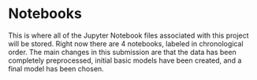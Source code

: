 # Notebooks
 This is where all of the Jupyter Notebook files associated with this project will be stored. Right now there are 4 notebooks, labeled in chronological order. The main changes in this submission are that the data has been completely preprocessed, initial basic models have been created, and a final model has been chosen. 
